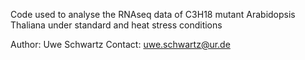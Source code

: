 Code used to analyse the RNAseq data of C3H18 mutant Arabidopsis Thaliana under standard and heat stress conditions

Author: Uwe Schwartz
Contact: uwe.schwartz@ur.de
